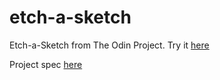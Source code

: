# etch-a-sketch
Etch-a-Sketch from The Odin Project. Try it <a href="https://chrissturgeon.github.io/odin-etch-a-sketch/">here</a>

Project spec <a href="https://www.theodinproject.com/lessons/foundations-etch-a-sketch">here</a>

